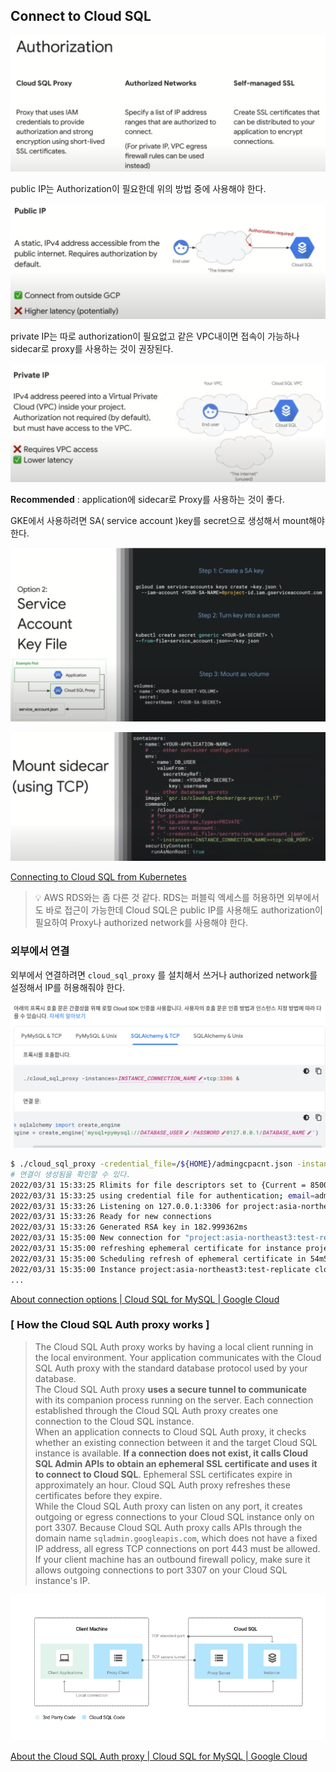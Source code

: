 ## Connect to Cloud SQL

![Untitled](Untitled%202.png)

public IP는 Authorization이 필요한데 위의 방법 중에 사용해야 한다.

![Untitled](Untitled%203.png)

private IP는 따로 authorization이 필요없고 같은 VPC내이면 접속이 가능하나 sidecar로 proxy를 사용하는 것이 권장된다.

![Untitled](Untitled%204.png)

**Recommended** : application에 sidecar로 Proxy를 사용하는 것이 좋다.

GKE에서 사용하려면 SA( service account )key를 secret으로 생성해서 mount해야 한다.

![Untitled](Untitled%205.png)

![Untitled](Untitled%206.png)

[Connecting to Cloud SQL from Kubernetes](https://www.youtube.com/watch?v=CNnzbNQgyzo)

>💡 AWS RDS와는 좀 다른 것 같다. RDS는 퍼블릭 엑세스를 허용하면 외부에서도 바로 접근이 가능한데 Cloud SQL은 public IP를 사용해도 authorization이 필요하여 Proxy나 authorized network를 사용해야 한다.

### 외부에서 연결

외부에서 연결하려면 `cloud_sql_proxy` 를 설치해서 쓰거나 authorized network를 설정해서 IP를 허용해줘야 한다.

![Untitled](Untitled%207.png)

```bash
$ ./cloud_sql_proxy -credential_file=/${HOME}/admingcpacnt.json -instances=project:asia-northeast3:test-replicate=tcp:3306 &
# 연결이 생성됨을 확인할 수 있다.
2022/03/31 15:33:25 Rlimits for file descriptors set to {Current = 8500, Max = 1048576}                                                           
2022/03/31 15:33:25 using credential file for authentication; email=admingcpacnt@project.iam.gserviceaccount.com
2022/03/31 15:33:26 Listening on 127.0.0.1:3306 for project:asia-northeast3:test-replicate
2022/03/31 15:33:26 Ready for new connections
2022/03/31 15:33:26 Generated RSA key in 182.999362ms
2022/03/31 15:35:00 New connection for "project:asia-northeast3:test-replicate"
2022/03/31 15:35:00 refreshing ephemeral certificate for instance project:asia-northeast3:test-replicate
2022/03/31 15:35:00 Scheduling refresh of ephemeral certificate in 54m59.22683158s
2022/03/31 15:35:00 Instance project:asia-northeast3:test-replicate closed connection
...
```

[About connection options | Cloud SQL for MySQL | Google Cloud](https://cloud.google.com/sql/docs/mysql/connect-external-app)

### [ How the Cloud SQL Auth proxy works ]

> The Cloud SQL Auth proxy works by having a local client running in the local environment. Your application communicates with the Cloud SQL Auth proxy with the standard database protocol used by your database.  
The Cloud SQL Auth proxy **uses a secure tunnel to communicate** with its companion process running on the server. Each connection established through the Cloud SQL Auth proxy creates one connection to the Cloud SQL instance.  
When an application connects to Cloud SQL Auth proxy, it checks whether an existing connection between it and the target Cloud SQL instance is available. **If a connection does not exist, it calls Cloud SQL Admin APIs to obtain an ephemeral SSL certificate and uses it to connect to Cloud SQL**. Ephemeral SSL certificates expire in approximately an hour. Cloud SQL Auth proxy refreshes these certificates before they expire.  
While the Cloud SQL Auth proxy can listen on any port, it creates outgoing or egress connections to your Cloud SQL instance only on port 3307. Because Cloud SQL Auth proxy calls APIs through the domain name `sqladmin.googleapis.com`, which does not have a fixed IP address, all egress TCP connections on port 443 must be allowed. If your client machine has an outbound firewall policy, make sure it allows outgoing connections to port 3307 on your Cloud SQL instance's IP.

![Untitled](Untitled%208.png)

[About the Cloud SQL Auth proxy | Cloud SQL for MySQL | Google Cloud](https://cloud.google.com/sql/docs/mysql/sql-proxy#authentication-options)

